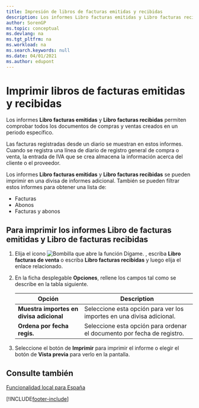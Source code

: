 ```yaml
---
title: Impresión de libros de facturas emitidas y recibidas
description: Los informes Libro facturas emitidas y Libro facturas recibidas permiten comprobar todos los documentos de compras y ventas creados en un periodo específico.
author: SorenGP
ms.topic: conceptual
ms.devlang: na
ms.tgt_pltfrm: na
ms.workload: na
ms.search.keywords: null
ms.date: 04/01/2021
ms.author: edupont
---
```

# <a name="print-sales-and-purchase-invoice-books" />Imprimir libros de facturas emitidas y recibidas
Los informes **Libro facturas emitidas** y **Libro facturas recibidas** permiten comprobar todos los documentos de compras y ventas creados en un periodo específico.  

Las facturas registradas desde un diario se muestran en estos informes. Cuando se registra una línea de diario de registro general de compra o venta, la entrada de IVA que se crea almacena la información acerca del cliente o el proveedor.  

Los informes **Libro facturas emitidas** y **Libro facturas recibidas** se pueden imprimir en una divisa de informes adicional. También se pueden filtrar estos informes para obtener una lista de:  

- Facturas  
- Abonos  
- Facturas y abonos  

## <a name="to-print-sales-invoice-book-and-purchase-invoice-book-reports" />Para imprimir los informes Libro de facturas emitidas y Libro de facturas recibidas

1.  Elija el icono ![Bombilla que abre la función Dígame.](../../media/ui-search/search_small.png "Dígame qué desea hacer") , escriba **Libro facturas de venta** o escriba **Libro facturas recibidas** y luego elija el enlace relacionado.  
2.  En la ficha desplegable **Opciones**, rellene los campos tal como se describe en la tabla siguiente.  

    |Opción|Description|  
    |-------------------------------------|---------------------------------------|  
    |**Muestra importes en divisa adicional**|Seleccione esta opción para ver los importes en una divisa adicional.|  
    |**Ordena por fecha regis.**|Seleccione esta opción para ordenar el documento por fecha de registro.|  

3.  Seleccione el botón de **Imprimir** para imprimir el informe o elegir el botón de **Vista previa** para verlo en la pantalla.  

## <a name="see-also" />Consulte también
 [Funcionalidad local para España](spain-local-functionality.md)


[!INCLUDE[footer-include](../../includes/footer-banner.md)]

